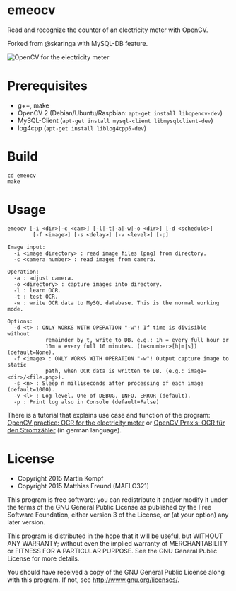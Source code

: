emeocv
======

Read and recognize the counter of an electricity meter with OpenCV.

Forked from @skaringa with MySQL-DB feature.

![OpenCV for the electricity meter](http://www.kompf.de/cplus/images/emeocv_m.png)


Prerequisites
=============

* g++, make
* OpenCV 2 (Debian/Ubuntu/Raspbian: `apt-get install libopencv-dev`)
* MySQL-Client (`apt-get install mysql-client libmysqlclient-dev`)
* log4cpp (`apt-get install liblog4cpp5-dev`)

Build
=====

    cd emeocv
    make

Usage
=====

    emeocv [-i <dir>|-c <cam>] [-l|-t|-a|-w|-o <dir>] [-d <schedule>] 
            [-f <image>] [-s <delay>] [-v <level>] [-p]

    Image input:
      -i <image directory> : read image files (png) from directory.
      -c <camera number> : read images from camera.

    Operation:
      -a : adjust camera.
      -o <directory> : capture images into directory.
      -l : learn OCR.
      -t : test OCR.
      -w : write OCR data to MySQL database. This is the normal working mode.

    Options:
      -d <t> : ONLY WORKS WITH OPERATION "-w"! If time is divisible without 
                remainder by t, write to DB. e.g.: 1h = every full hour or 
                10m = every full 10 minutes. (t=<number>[h|m|s]) (default=None).
      -f <image> : ONLY WORKS WITH OPERATION "-w"! Output capture image to static
                path, when OCR data is written to DB. (e.g.: image=<dir>/<file.png>).
      -s <n> : Sleep n milliseconds after processing of each image (default=1000).
      -v <l> : Log level. One of DEBUG, INFO, ERROR (default).
      -p : Print log also in Console (default=False)


There is a tutorial that explains use case and function of the program: 
[OpenCV practice: OCR for the electricity meter](http://www.thekompf.com/cplus/emeocv.html) or
[OpenCV Praxis: OCR für den Stromzähler](http://cplus.kompf.de/emeocv.html) (in german language).

License
=======

* Copyright 2015 Martin Kompf
* Copyright 2015 Matthias Freund (MAFLO321)

This program is free software: you can redistribute it and/or modify
it under the terms of the GNU General Public License as published by
the Free Software Foundation, either version 3 of the License, or
(at your option) any later version.
 
This program is distributed in the hope that it will be useful,
but WITHOUT ANY WARRANTY; without even the implied warranty of
MERCHANTABILITY or FITNESS FOR A PARTICULAR PURPOSE.  See the
GNU General Public License for more details.

You should have received a copy of the GNU General Public License
along with this program.  If not, see <http://www.gnu.org/licenses/>.
